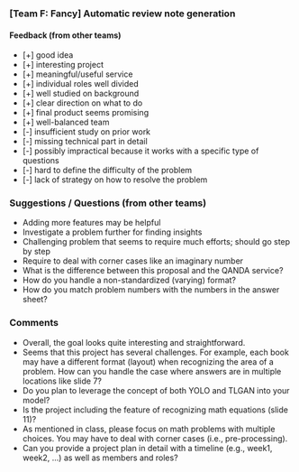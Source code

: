 ### [Team F: Fancy] Automatic review note generation

#### Feedback (from other teams)
- [+] good idea
- [+] interesting project
- [+] meaningful/useful service
- [+] individual roles well divided
- [+] well studied on background
- [+] clear direction on what to do
- [+] final product seems promising
- [+] well-balanced team
- [-] insufficient study on prior work
- [-] missing technical part in detail
- [-] possibly impractical because it works with a specific type of questions
- [-] hard to define the difficulty of the problem
- [-] lack of strategy on how to resolve the problem

### Suggestions / Questions  (from other teams)
* Adding more features may be helpful
* Investigate a problem further for finding insights
* Challenging problem that seems to require much efforts; should go step by step
* Require to deal with corner cases like an imaginary number
* What is the difference between this proposal and the QANDA service?
* How do you handle a non-standardized (varying) format?
* How do you match problem numbers with the numbers in the answer sheet?

### Comments
 * Overall, the goal looks quite interesting and straightforward.
 * Seems that this project has several challenges. For example,
   each book may have a different format (layout) when recognizing the area of a problem.
   How can you handle the case where answers are in multiple locations like slide 7?
 * Do you plan to leverage the concept of both YOLO and TLGAN into your model?
 * Is the project including the feature of recognizing math equations (slide 11)?
 * As mentioned in class, please focus on math problems with multiple choices.
   You may have to deal with corner cases (i.e., pre-processing).
 * Can you provide a project plan in detail with a timeline 
   (e.g., week1, week2, ...) as well as members and roles?
